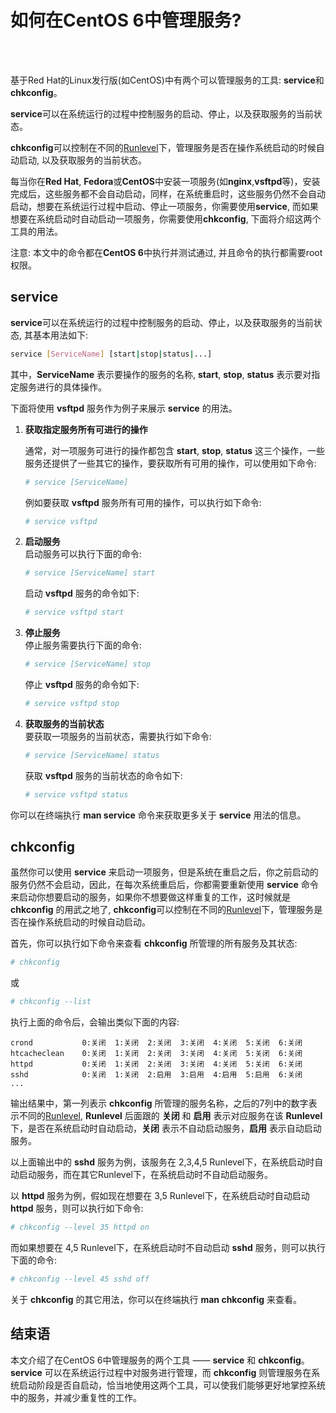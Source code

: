 # 如何在CentOS 6中管理服务?
<!--
2017-02-11
--><br /><br />

基于Red Hat的Linux发行版(如CentOS)中有两个可以管理服务的工具: **service**和**chkconfig**。 

**service**可以在系统运行的过程中控制服务的启动、停止，以及获取服务的当前状态。   

**chkconfig**可以控制在不同的[Runlevel](https://en.wikipedia.org/wiki/Runlevel)下，管理服务是否在操作系统启动的时候自动启动, 以及获取服务的当前状态。

每当你在**Red Hat**, **Fedora**或**CentOS**中安装一项服务(如**nginx**,**vsftpd**等)，安装完成后，这些服务都不会自动启动，同样，在系统重启时，这些服务仍然不会自动启动，想要在系统运行过程中启动、停止一项服务，你需要使用**service**, 而如果想要在系统启动时自动启动一项服务，你需要使用**chkconfig**, 下面将介绍这两个工具的用法。    

注意: 本文中的命令都在**CentOS 6**中执行并测试通过, 并且命令的执行都需要root权限。    

## service

**service**可以在系统运行的过程中控制服务的启动、停止，以及获取服务的当前状态, 其基本用法如下: 

```bash
service [ServiceName] [start|stop|status|...]
```
其中，**ServiceName** 表示要操作的服务的名称, **start**, **stop**, **status** 表示要对指定服务进行的具体操作。    


下面将使用 **vsftpd** 服务作为例子来展示 **service** 的用法。    

1. **获取指定服务所有可进行的操作**

   通常，对一项服务可进行的操作都包含 **start**, **stop**, **status** 这三个操作，一些服务还提供了一些其它的操作，要获取所有可用的操作，可以使用如下命令:   

   ```bash
   # service [ServiceName]
   ```
   例如要获取 **vsftpd** 服务所有可用的操作，可以执行如下命令:   

   ```bash
   # service vsftpd
   ```

2. **启动服务**  
   启动服务可以执行下面的命令:  

   ```bash
   # service [ServiceName] start
   ```
   启动 **vsftpd** 服务的命令如下: 

   ```bash
   # service vsftpd start
   ```
3. **停止服务**   
   停止服务需要执行下面的命令:   

   ```bash
   # service [ServiceName] stop
   ```
   停止 **vsftpd** 服务的命令如下:  

   ```bash
   # service vsftpd stop
   ```
4. **获取服务的当前状态**    
   要获取一项服务的当前状态，需要执行如下命令:

   ```bash
   # service [ServiceName] status
   ```
   获取 **vsftpd** 服务的当前状态的命令如下:   

   ```bash
   # service vsftpd status
   ```

你可以在终端执行 **man service** 命令来获取更多关于 **service** 用法的信息。    

## chkconfig

虽然你可以使用 **service** 来启动一项服务，但是系统在重启之后，你之前启动的服务仍然不会启动，因此，在每次系统重启后，你都需要重新使用 **service** 命令来启动你想要启动的服务，如果你不想要做这样重复的工作，这时候就是 **chkconfig** 的用武之地了, **chkconfig**可以控制在不同的[Runlevel](https://en.wikipedia.org/wiki/Runlevel)下，管理服务是否在操作系统启动的时候自动启动。   

首先，你可以执行如下命令来查看 **chkconfig** 所管理的所有服务及其状态:   

```bash
# chkconfig
```
或   

```bash
# chkconfig --list
```
执行上面的命令后，会输出类似下面的内容:   

```
crond           0:关闭  1:关闭  2:关闭  3:关闭  4:关闭  5:关闭  6:关闭
htcacheclean    0:关闭  1:关闭  2:关闭  3:关闭  4:关闭  5:关闭  6:关闭
httpd           0:关闭  1:关闭  2:关闭  3:关闭  4:关闭  5:关闭  6:关闭
sshd            0:关闭  1:关闭  2:启用  3:启用  4:启用  5:启用  6:关闭
...
```
输出结果中，第一列表示 **chkconfig** 所管理的服务名称，之后的7列中的数字表示不同的[Runlevel](https://en.wikipedia.org/wiki/Runlevel), **Runlevel** 后面跟的 **关闭** 和 **启用** 表示对应服务在该 **Runlevel** 下，是否在系统启动时自动启动，**关闭** 表示不自动启动服务，**启用** 表示自动启动服务。    

以上面输出中的 **sshd** 服务为例，该服务在 2,3,4,5 Runlevel下，在系统启动时自动启动服务，而在其它Runlevel下，在系统启动时不自动启动服务。   

以 **httpd** 服务为例，假如现在想要在 3,5 Runlevel下，在系统启动时自动启动 **httpd** 服务，则可以执行如下命令:   

```bash
# chkconfig --level 35 httpd on
```
而如果想要在 4,5 Runlevel下，在系统启动时不自动启动 **sshd** 服务，则可以执行下面的命令:   

```bash
# chkconfig --level 45 sshd off
```

关于 **chkconfig** 的其它用法，你可以在终端执行 **man chkconfig** 来查看。    

## 结束语

本文介绍了在CentOS 6中管理服务的两个工具 —— **service** 和 **chkconfig**。**service** 可以在系统运行过程中对服务进行管理，而 **chkconfig** 则管理服务在系统启动阶段是否自启动，恰当地使用这两个工具，可以使我们能够更好地掌控系统中的服务，并减少重复性的工作。

<!--
Reference:
[rpm-based](http://www.rpm-based.org/how-to-manage-services-with-chkconfig-and-service)
[UNIX & Linux](http://unix.stackexchange.com/questions/20357/how-can-i-make-a-script-in-etc-init-d-start-at-boot)
[Stack Overflow](http://stackoverflow.com/questions/5133552/service-doesnt-support-chkconfig)
[ServerFault](http://serverfault.com/questions/176055/how-to-change-linux-services-startup-boot-order)
-->
